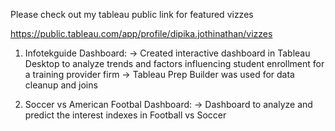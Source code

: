 Please check out my tableau public link for featured vizzes

https://public.tableau.com/app/profile/dipika.jothinathan/vizzes

1. Infotekguide Dashboard:
-> Created interactive dashboard in Tableau Desktop to analyze trends and factors influencing student enrollment for a training provider firm
-> Tableau Prep Builder was used for data cleanup and joins

2. Soccer vs American Footbal Dashboard:
-> Dashboard to analyze and predict the interest indexes in Football vs Soccer 

